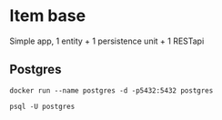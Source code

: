 # Item base
Simple app, 1 entity + 1 persistence unit + 1 RESTapi
## Postgres
`docker run --name postgres -d -p5432:5432 postgres`  

`psql -U postgres`